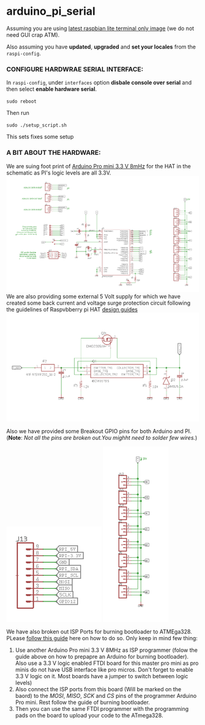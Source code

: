 # arduino_pi_serial

Assuming you are using [latest raspbian lite terminal only image](http://downloads.raspberrypi.org/raspbian/release_notes.txt) 
(we do not need GUI crap ATM).

Also assuming you have **updated**, **upgraded** and **set your locales** from the `raspi-config`. 

### CONFIGURE HARDWRAE SERIAL INTERFACE:
In `raspi-config`, under `interfaces` option **disbale console over serial** and then select **enable hardware serial**.

`sudo reboot`

Then run

`sudo ./setup_script.sh`

This sets fixes some setup

### A BIT ABOUT THE HARDWARE:
We are suing foot print of [Arduino Pro mini 3.3 V 8mHz](https://cdn.sparkfun.com/datasheets/Dev/Arduino/Boards/Arduino-Pro-Mini-v14.pdf) for the HAT in the schematic as PI's logic levels are all 3.3V. 
![](/imgs/arduino.png)
We are also providing some external 5 Volt supply for which we have created some back current 
and voltage surge protection circuit following the guidelines of Raspvbberry pi HAT [design guides](https://github.com/raspberrypi/hats/blob/master/designguide.md)
![](/imgs/voltage_circuit.png)

Also we have provided some Breakout GPIO pins for both Arduino and PI. (**Note**: _Not all the pins are broken out.You mighht need to solder few wires._)

![PI's few breakouts](/imgs/pi_breakouts.png)
![ATMega's few breakouts](/imgs/arduino_breakouts.png)

We have also broken out ISP Ports for burning bootloader to ATMEga328. 
PLease [follow this guide](http://www.electronoobs.com/eng_arduino_tut6.php) here on how to do so. 
Only keep in mind few thing:
1. Use another Arduino Pro mini 3.3 V 8MHz as ISP programmer (folow the guide above on how to prepapre an Arduino for burning bootloader). Also use a 3.3 V logic enabled FTDI board for this master pro mini as pro minis do not have USB interface like pro micros. Don't forget to enable 3.3 V logic on it. Most boards have a jumper to switch between logic levels)
![]()
2. Also connect the ISP ports from this board (Will be marked on the baord) to the _MOSI_, _MISO_, _SCK_ and _CS_ pins of the programmer Arduino Pro mini. Rest follow the guide of burning bootloader.
3. Then you can use the same FTDI programmer  with the programming pads on the board to upload your code to the ATmega328. 
